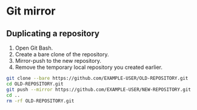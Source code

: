 # Git mirror

## Duplicating a repository

1. Open Git Bash.
2. Create a bare clone of the repository. 
3. Mirror-push to the new repository.
4. Remove the temporary local repository you created earlier.

```bash
git clone --bare https://github.com/EXAMPLE-USER/OLD-REPOSITORY.git
cd OLD-REPOSITORY.git
git push --mirror https://github.com/EXAMPLE-USER/NEW-REPOSITORY.git
cd ..
rm -rf OLD-REPOSITORY.git
```
